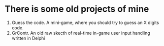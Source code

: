 # There is some old projects of mine

1. Guess the code. A mini-game, where you should try to guess an X digits code.
2. GrContr. An old raw skecth of real-time in-game user input handling written in Delphi
